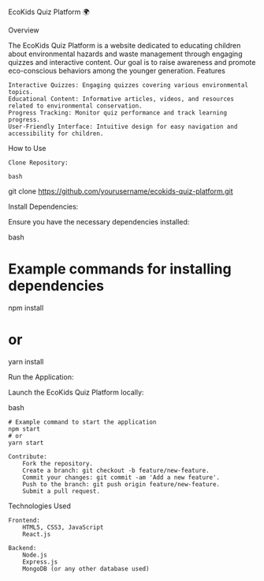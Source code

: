 EcoKids Quiz Platform 🌍

Overview

The EcoKids Quiz Platform is a website dedicated to educating children about environmental hazards and waste management through engaging quizzes and interactive content. Our goal is to raise awareness and promote eco-conscious behaviors among the younger generation.
Features

    Interactive Quizzes: Engaging quizzes covering various environmental topics.
    Educational Content: Informative articles, videos, and resources related to environmental conservation.
    Progress Tracking: Monitor quiz performance and track learning progress.
    User-Friendly Interface: Intuitive design for easy navigation and accessibility for children.

How to Use

    Clone Repository:

    bash

git clone https://github.com/yourusername/ecokids-quiz-platform.git

Install Dependencies:

Ensure you have the necessary dependencies installed:

bash

# Example commands for installing dependencies
npm install
# or
yarn install

Run the Application:

Launch the EcoKids Quiz Platform locally:

bash

    # Example command to start the application
    npm start
    # or
    yarn start

    Contribute:
        Fork the repository.
        Create a branch: git checkout -b feature/new-feature.
        Commit your changes: git commit -am 'Add a new feature'.
        Push to the branch: git push origin feature/new-feature.
        Submit a pull request.

Technologies Used

    Frontend:
        HTML5, CSS3, JavaScript
        React.js

    Backend:
        Node.js
        Express.js
        MongoDB (or any other database used)
